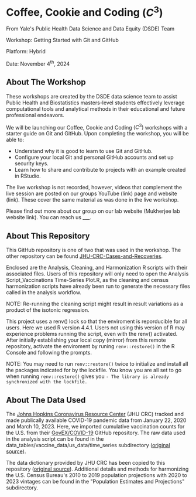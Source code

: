 # Coffee, Cookie and Coding $\left(C^3\right)$

From Yale's Public Health Data Science and Data Equity (DSDE) Team

Workshop: Getting Started with Git and GitHub

Platform: Hybrid

Date: November $4^{\text{th}}$, 2024

## About The Workshop

These workshops are created by the DSDE data science team to assist Public Health and Biostatistics masters-level students effectively leverage computational tools and analytical methods in their educational and future professional endeavors.

We will be launching our Coffee, Cookie and Coding $\left(C^3\right)$ workshops with a starter guide on Git and GitHub. Upon completing the workshop, you will be able to:
- Understand why it is good to learn to use Git and GitHub.
- Configure your local Git and personal GitHub accounts and set up security keys.
- Learn how to share and contribute to projects with an example created in RStudio.

The live workshop is not recorded, however, videos that complement the live session are posted on our groups YouTube (link) page and website (link). These cover the same material as was done in the live workshop.

Please find out more about our group on our lab website (Mukherjee lab website link). You can reach us ___.

## About This Repository

This GitHub repository is one of two that was used in the workshop. The other repository can be found [JHU-CRC-Cases-and-Recoveries](https://github.com/ysph-dsde/JHU-CRC-Cases-and-Recoveries).

Enclosed are the Analysis, Cleaning, and Harmonization R scripts with their associated files. Users of this repository will only need to open the Analysis Script_Vaccinations Time-Series Plot.R, as the cleaning and census harmonization scripts have already been run to generate the necessary files called in the analysis workflow.

NOTE: Re-running the cleaning script might result in result variations as a product of the isotonic regression.

This project uses a renv() lock so that the enviroment is reporducible for all users. Here we used R version 4.4.1. Users not using this version of R may experience problems running the script, even with the renv() activated. After initially establishing your local copy (mirror) from this remote repository, activate the enviroment by runing ``renv::restore()`` in the R Console and following the prompts.

NOTE: You may need to run ``renv::restore()`` twice to initialize and install all the packages indicated for by the lockfile. You know you are all set to go when running ``renv::restore()`` gives you ``- The library is already synchronized with the lockfile.``

## About The Data Used

The [Johns Hopkins Coronavirus Resource Center](https://coronavirus.jhu.edu/) (JHU CRC) tracked and made publically available COVID-19 pandemic data from January 22, 2020 and March 10, 2023. Here, we imported cumulative vaccination counts for the U.S. from their [GovEX/COVID-19](https://github.com/govex/COVID-19/tree/master/data_tables/vaccine_data) GitHub repository. The raw data used in the analysis script can be found in the data_tables/vaccine_data/us_data/time_series subdirectory ([original source](https://github.com/govex/COVID-19/blob/master/data_tables/vaccine_data/us_data/time_series/time_series_covid19_vaccine_us.csv)).

The data dictionary provided by JHU CRC has been copied to this repository ([original source](https://github.com/govex/COVID-19/tree/master/data_tables/vaccine_data/us_data)). Additional details and methods for harmonizing the U.S. Census Bureau's 2010 to 2019 population projections with 2020 to 2023 vintages can be found in the "Population Estimates and Projections" subdirectory.







